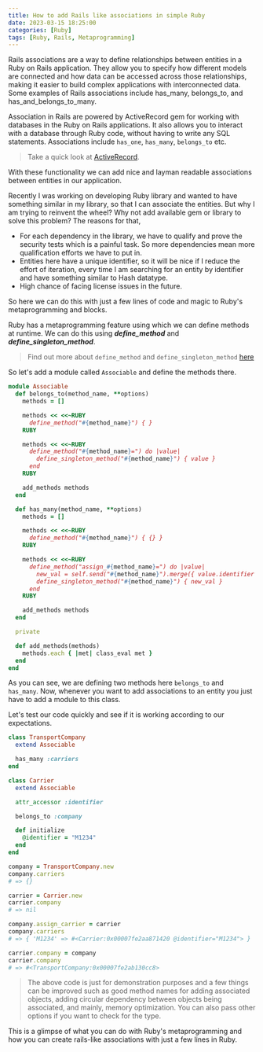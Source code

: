 ```yaml
---
title: How to add Rails like associations in simple Ruby
date: 2023-03-15 18:25:00
categories: [Ruby]
tags: [Ruby, Rails, Metaprogramming]
---
```


Rails associations are a way to define relationships between entities in a Ruby on Rails application.
They allow you to specify how different models are connected and how data can be accessed across
those relationships, making it easier to build complex applications with interconnected data.
Some examples of Rails associations include has_many, belongs_to, and has_and_belongs_to_many.

Association in Rails are powered by ActiveRecord gem for working with databases in the Ruby on Rails
applications. It also allows you to interact with a database through Ruby code,
without having to write any SQL statements. Associations include `has_one`, `has_many`, `belongs_to` etc.
> Take a quick look at [ActiveRecord](https://guides.rubyonrails.org/active_record_basics.html).

With these functionality we can add nice and layman readable associations between entities in our application.

Recently I was working on developing Ruby library and wanted to have something similar in my library, so that
I can associate the entities. But why I am trying to reinvent the wheel? Why not add available gem or library to solve
this problem? The reasons for that,
- For each dependency in the library, we have to qualify and prove the security tests which is a painful task. So more
  dependencies mean more qualification efforts we have to put in.
- Entities here have a unique identifier, so it will be nice if I reduce the effort of iteration, every time I am searching
  for an entity by identifier and have something similar to Hash datatype.
- High chance of facing license issues in the future.

So here we can do this with just a few lines of code and magic to Ruby's metaprogramming and blocks.

Ruby has a metaprogramming feature using which we can define methods at runtime. We can do this using ***define_method***
and ***define_singleton_method***.
> Find out more about `define_method` and `define_singleton_method`
[here](https://sudeeptarlekar.com/posts/define-method-and-define-singleton-method/)

So let's add a module called `Associable` and define the methods there.

```ruby
module Associable
  def belongs_to(method_name, **options)
    methods = []

    methods << <<~RUBY
      define_method("#{method_name}") { }
    RUBY

    methods << <<~RUBY
      define_method("#{method_name}=") do |value|
        define_singleton_method("#{method_name}") { value }
      end
    RUBY

    add_methods methods
  end

  def has_many(method_name, **options)
    methods = []

    methods << <<~RUBY
      define_method("#{method_name}") { {} }
    RUBY

    methods << <<~RUBY
      define_method("assign_#{method_name}=") do |value|
        new_val = self.send("#{method_name}").merge({ value.identifier => value })
        define_singleton_method("#{method_name}") { new_val }
      end
    RUBY

    add_methods methods
  end

  private

  def add_methods(methods)
    methods.each { |met| class_eval met }
  end
end
```

As you can see, we are defining two methods here `belongs_to` and `has_many`. Now, whenever you want
to add associations to an entity you just have to add a module to this class.


Let's test our code quickly and see if it is working according to our expectations.

```ruby
class TransportCompany
  extend Associable

  has_many :carriers
end

class Carrier
  extend Associable

  attr_accessor :identifier

  belongs_to :company

  def initialize
    @identifier = "M1234"
  end
end

company = TransportCompany.new
company.carriers
# => {}

carrier = Carrier.new
carrier.company
# => nil

company.assign_carrier = carrier
company.carriers
# => { 'M1234' => #<Carrier:0x00007fe2aa871420 @identifier="M1234"> }

carrier.company = company
carrier.company
# => #<TransportCompany:0x00007fe2ab130cc8>
```

> The above code is just for demonstration purposes and a few things can be improved such as good method
names for adding associated objects, adding circular dependency between objects being associated, and mainly,
memory optimization. You can also pass other options if you want to check for the type.

This is a glimpse of what you can do with Ruby's metaprogramming and how you can create rails-like associations with
just a few lines in Ruby.
